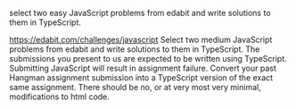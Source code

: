 select two easy JavaScript problems from edabit and write solutions to them in TypeScript.

https://edabit.com/challenges/javascript
Select two medium JavaScript problems from edabit and write solutions to them in TypeScript.
The submissions you present to us are expected to be written using TypeScript. Submitting JavaScript will result in assignment failure.
Convert your past Hangman assignment submission into a TypeScript version of the exact same assignment. There should be no, or at very most very minimal, modifications to html code. 



